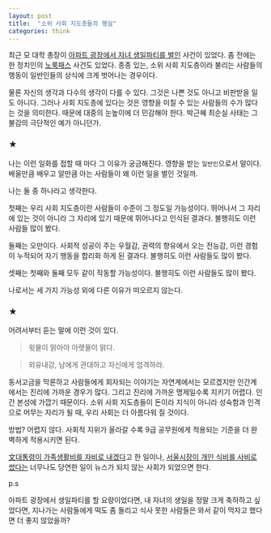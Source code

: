 ```yaml
---
layout: post
title:  "소위 사회 지도층들의 행실"
categories: think
---
```


최근 모 대학 총장이 [아파트 광장에서 자녀 생일파티를 벌인](http://v.media.daum.net/v/20170529175231006) 사건이 있었다. 좀 전에는 한 정치인의 [노룩패스](http://v.media.daum.net/v/20170527074724902) 사건도 있었다. 종종 있는, 소위 사회 지도층이라 불리는 사람들의 행동이 일반인들의 상식에 크게 벗어나는 경우이다. 

물론 자신의 생각과 다수의 생각이 다를 수 있다. 그것은 나쁜 것도 아니고 비판받을 일도 아니다. 그러나 사회 지도층에 있다는 것은 영향을 미칠 수 있는 사람들의 수가 많다는 것을 의미한다. 때문에 대중의 눈높이에 더 민감해야 한다. 박근혜 최순실 사태는 그 불감의 극단적인 예가 아니던가. 

### ★

나는 이런 일화를 접할 때 마다 그 이유가 궁금해진다. 영향을 받는 `일반인`으로서 말이다. 배울만큼 배우고 알만큼 아는 사람들이 왜 이런 일을 벌인 것일까. 

나는 둘 중 하나라고 생각한다. 

첫째는 우리 사회 지도층이란 사람들이 수준이 그 정도일 가능성이다. 뛰어나서 그 자리에 있는 것이 아니라 그 자리에 있기 때문에 뛰어나다고 인식된 결과다. 불행히도 이런 사람들 많이 봤다. 

둘째는 오만이다. 사회적 성공이 주는 우월감, 권력의 향유에서 오는 전능감, 이런 경험이 누적되어 자기 행동을 합리화 하게 된 결과다. 불행히도 이런 사람들도 많이 봤다. 

셋째는 첫째와 둘째 모두 같이 작동할 가능성이다. 불행히도 이런 사람들도 많이 봤다. 

나로서는 세 가지 가능성 외에 다른 이유가 떠오르지 않는다. 

### ★

어려서부터 듣는 말에 이런 것이 있다. 

> 윗물이 맑아야 아랫물이 맑다.

> 외유내강, 남에게 관대하고 자신에게 엄격하라. 

동서고금을 막론하고 사람들에게 회자되는 이야기는 자연계에서는 모르겠지만 인간계에서는 진리에 가까운 경우가 많다. 그리고 진리에 가까운 명제일수록 지키기 어렵다. 인간 본성에 가깝기 때문이다. 소위 사회 지도층들이 돈이라 지식이 아니라 성숙함과 인격으로 머무는 자리가 될 때, 우리 사회는 더 아름다워 질 것이다. 

방법? 어렵지 않다. 사회적 지위가 올라갈 수록 9급 공무원에게 적용되는 기준을 더 완벽하게 적용시키면 된다. 

[文대통령이 가족생활비를 자비로 내겠다](http://v.media.daum.net/v/20170525150421770)고 한 일이나, [서울시장이 개인 식비를 사비로 썼다는](http://v.media.daum.net/v/20170526103452271) 너무나도 당연한 일이 뉴스가 되지 않는 사회가 되었으면 한다. 

p.s

아파트 광장에서 생일파티를 할 요량이었다면, 내 자녀의 생일을 정말 크게 축하하고 싶었다면, 지나가는 사람들에게 떡도 좀 돌리고 식사 못한 사람들은 와서 같이 먹자고 했다면 더 좋지 않았을까? 
